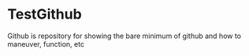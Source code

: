 TestGithub
==========

Github is repository for showing the bare minimum of github and how to maneuver, function, etc
